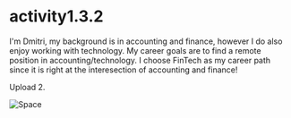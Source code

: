 # activity1.3.2

I'm Dmitri, my background is in accounting and finance, however I do also enjoy working with technology.
My career goals are to find a remote position in accounting/technology.
I choose FinTech as my career path since it is right at the interesection of accounting and finance!

Upload 2.

![Space](https://time.com/wp-content/uploads/2017/10/229-westerlund-21.jpg?w=2000)

